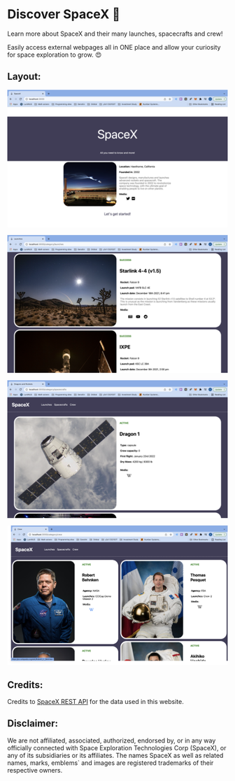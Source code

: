 # Discover SpaceX :rocket:

Learn more about SpaceX and their many launches, spacecrafts and crew!

Easily access external webpages all in ONE place and allow your curiosity for space exploration to grow. :heart_eyes:

## Layout:

![Homepage](/docs/images/Homepage.png)

![Launches](/docs/images/Launches.png)

![Spacecrafts](/docs/images/Spacecrafts.png)

![Crew](/docs/images/Crew.png)

## Credits:

Credits to [SpaceX REST API](https://github.com/r-spacex/SpaceX-API) for the data used in this website.

## Disclaimer:

We are not affiliated, associated, authorized, endorsed by, or in any way officially connected with Space Exploration Technologies Corp (SpaceX), or any of its subsidiaries or its affiliates. The names SpaceX as well as related names, marks, emblems` and images are registered trademarks of their respective owners.
